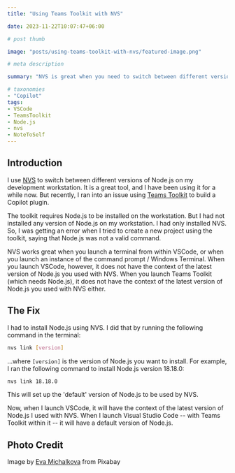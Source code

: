```yaml
---
title: "Using Teams Toolkit with NVS"

date: 2023-11-22T10:07:47+06:00

# post thumb

image: "posts/using-teams-toolkit-with-nvs/featured-image.png"

# meta description

summary: "NVS is great when you need to switch between different versions of Node.js within a VSCode project. But Teams Toolkit needs a default version of Node.js installed -- before you start your project. Here is how I fix it."

# taxonomies
- "Copilot"
tags:
- VSCode
- TeamsToolkit
- Node.js
- nvs
- NoteToSelf
---
```


## Introduction

I use [NVS](https://github.com/jasongin/nvs) to switch between different versions of Node.js on my development workstation. It is a great tool, and I have been using it for a while now. But recently, I ran into an issue using [Teams Toolkit](https://aka.ms/teams-toolkit) to build a Copilot plugin.

The toolkit requires Node.js to be installed on the workstation. But I had not installed any version of Node.js on my workstation. I had only installed NVS. So, I was getting an error when I tried to create a new project using the toolkit, saying that Node.js was not a valid command.

NVS works great when you launch a terminal from within VSCode, or when you launch an instance of the command prompt / Windows Terminal. When you launch VSCode, however, it does not have the context of the latest version of Node.js you used with NVS. When you launch Teams Toolkit (which needs Node.js), it does not have the context of the latest version of Node.js you used with NVS either.

## The Fix

I had to install Node.js using NVS. I did that by running the following command in the terminal:

```bash
nvs link [version]
```

...where `[version]` is the version of Node.js you want to install. For example, I ran the following command to install Node.js version 18.18.0:

```bash
nvs link 18.18.0
```

This will set up the 'default' version of Node.js to be used by NVS.

Now, when I launch VSCode, it will have the context of the latest version of Node.js I used with NVS. When I launch Visual Studio Code -- with Teams Toolkit within it -- it will have a default version of Node.js.


## Photo Credit

Image by [Eva Michalkova](https://pixabay.com/users/evamichalkova-1091520/?utm_source=link-attribution&utm_medium=referral&utm_campaign=image&utm_content=8368181) from Pixabay
